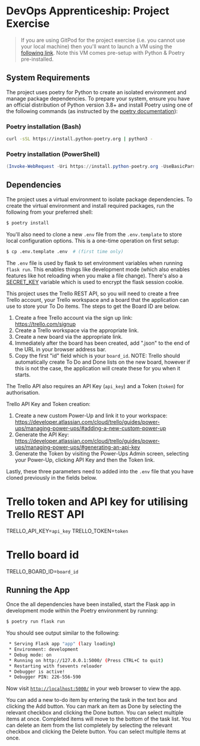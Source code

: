 # DevOps Apprenticeship: Project Exercise

> If you are using GitPod for the project exercise (i.e. you cannot use your local machine) then you'll want to launch a VM using the [following link](https://gitpod.io/#https://github.com/CorndelWithSoftwire/DevOps-Course-Starter). Note this VM comes pre-setup with Python & Poetry pre-installed.

## System Requirements

The project uses poetry for Python to create an isolated environment and manage package dependencies. To prepare your system, ensure you have an official distribution of Python version 3.8+ and install Poetry using one of the following commands (as instructed by the [poetry documentation](https://python-poetry.org/docs/#system-requirements)):

### Poetry installation (Bash)

```bash
curl -sSL https://install.python-poetry.org | python3 -
```

### Poetry installation (PowerShell)

```powershell
(Invoke-WebRequest -Uri https://install.python-poetry.org -UseBasicParsing).Content | py -
```

## Dependencies

The project uses a virtual environment to isolate package dependencies. To create the virtual environment and install required packages, run the following from your preferred shell:

```bash
$ poetry install
```

You'll also need to clone a new `.env` file from the `.env.template` to store local configuration options. This is a one-time operation on first setup:

```bash
$ cp .env.template .env  # (first time only)
```

The `.env` file is used by flask to set environment variables when running `flask run`. This enables things like development mode (which also enables features like hot reloading when you make a file change). There's also a [SECRET_KEY](https://flask.palletsprojects.com/en/1.1.x/config/#SECRET_KEY) variable which is used to encrypt the flask session cookie.

This project uses the Trello REST API, so you will need to create a free Trello account, your Trello workspace and a board that the application can use to store your To Do items. The steps to get the Board ID are below.
1. Create a free Trello account via the sign up link: https://trello.com/signup
2. Create a Trello workspace via the appropriate link.
3. Create a new board via the appropriate link.
4. Immediately after the board has been created, add ".json" to the end of the URL in your browser address bar.
5. Copy the first "id" field which is your `board_id`.
NOTE: Trello should automatically create To Do and Done lists on the new board, however if this is not the case, the application will create these for you when it starts.

The Trello API also requires an API Key (`api_key`) and a Token (`token`) for authorisation.

Trello API Key and Token creation: 
1. Create a new custom Power-Up and link it to your workspace: https://developer.atlassian.com/cloud/trello/guides/power-ups/managing-power-ups/#adding-a-new-custom-power-up
2. Generate the API Key: https://developer.atlassian.com/cloud/trello/guides/power-ups/managing-power-ups/#generating-an-api-key
3. Generate the Token by visiting the Power-Ups Admin screen, selecting your Power-Up, clicking API Key and then the Token link.

Lastly, these three parameters need to added into the  `.env` file that you have cloned previously in the fields below.

# Trello token and API key for utilising Trello REST API
TRELLO_API_KEY=`api_key`
TRELLO_TOKEN=`token`

# Trello board id
TRELLO_BOARD_ID=`board_id`

## Running the App

Once the all dependencies have been installed, start the Flask app in development mode within the Poetry environment by running:
```bash
$ poetry run flask run
```

You should see output similar to the following:
```bash
 * Serving Flask app "app" (lazy loading)
 * Environment: development
 * Debug mode: on
 * Running on http://127.0.0.1:5000/ (Press CTRL+C to quit)
 * Restarting with fsevents reloader
 * Debugger is active!
 * Debugger PIN: 226-556-590
```
Now visit [`http://localhost:5000/`](http://localhost:5000/) in your web browser to view the app.

You can add a new to-do item by entering the task in the text box and clicking the Add button.
You can mark an item as Done by selecting the relevant checkbox and clicking the Done button. You can select multiple items at once. Completed items will move to the bottom of the task list.
You can delete an item from the list completely by selecting the relevant checkbox and clicking the Delete button. You can select multiple items at once.
